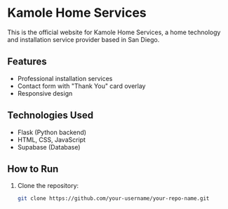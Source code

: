 # Kamole Home Services

This is the official website for Kamole Home Services, a home technology and installation service provider based in San Diego.

## Features
- Professional installation services
- Contact form with "Thank You" card overlay
- Responsive design

## Technologies Used
- Flask (Python backend)
- HTML, CSS, JavaScript
- Supabase (Database)

## How to Run
1. Clone the repository:
   ```bash
   git clone https://github.com/your-username/your-repo-name.git